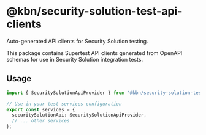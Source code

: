 # @kbn/security-solution-test-api-clients

Auto-generated API clients for Security Solution testing.

This package contains Supertest API clients generated from OpenAPI schemas for use in Security Solution integration tests.

## Usage

```typescript
import { SecuritySolutionApiProvider } from '@kbn/security-solution-test-api-clients';

// Use in your test services configuration
export const services = {
  securitySolutionApi: SecuritySolutionApiProvider,
  // ... other services
};
```

